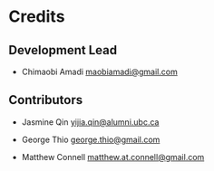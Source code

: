 # Credits


## Development Lead

* Chimaobi Amadi <maobiamadi@gmail.com>

## Contributors

* Jasmine Qin <yijia.qin@alumni.ubc.ca>
           
* George Thio <george.thio@gmail.com>

* Matthew Connell <matthew.at.connell@gmail.com>